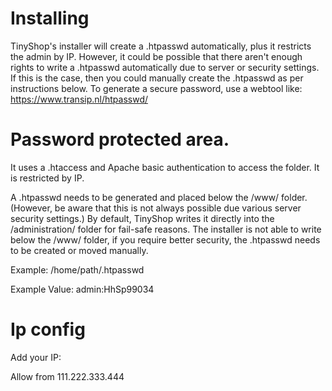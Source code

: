 # Installing

TinyShop's installer will create a .htpasswd automatically, plus it restricts the admin by IP. However, it could be possible that there aren't enough rights to write a .htpasswd automatically due to server or security settings. If this is the case, then you could manually create the .htpasswd as per instructions below. To generate a secure password, use a webtool like: https://www.transip.nl/htpasswd/ 

# Password protected area.

It uses a .htaccess and Apache basic authentication to access the folder. It is restricted by IP.

A .htpasswd needs to be generated and placed below the /www/ folder. (However, be aware that this is not always possible due various server security settings.) By default, TinyShop writes it directly into the /administration/ folder for fail-safe reasons. The installer is not able to write below the /www/ folder, if you require better security, the .htpasswd needs to be created or moved manually.

Example: /home/path/.htpasswd

Example Value: admin:HhSp99034

# Ip config

Add your IP:

Allow from 111.222.333.444


